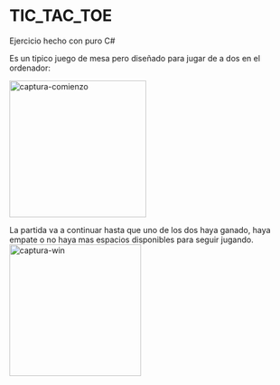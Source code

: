 # TIC_TAC_TOE
Ejercicio hecho con puro C#

Es un tipico juego de mesa pero diseñado para jugar de a dos en el ordenador: 

<img width="242" alt="captura-comienzo" src="https://github.com/MaxDanna26/TIC_TAC_TOE/assets/123936123/b66325f4-8889-4f31-9298-567fe9d3263e">


La partida va a continuar hasta que uno de los dos haya ganado, haya empate o no haya mas espacios disponibles para seguir jugando.
<img width="233" alt="captura-win" src="https://github.com/MaxDanna26/TIC_TAC_TOE/assets/123936123/c93638a2-ff24-40a6-9b80-d7297970ed66">

